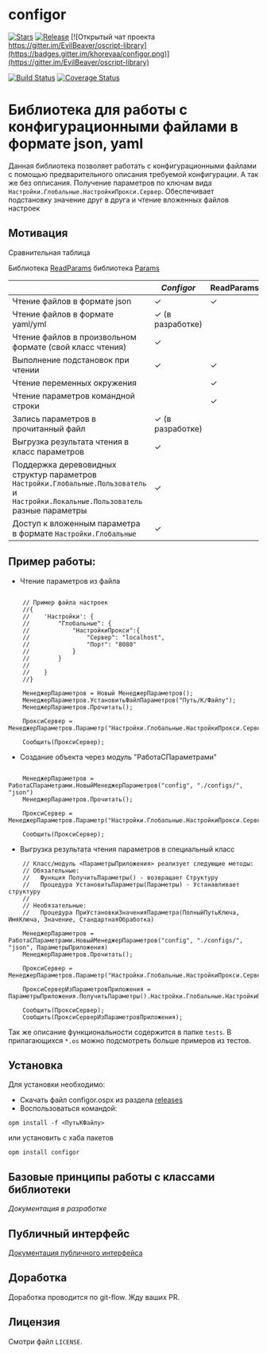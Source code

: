 # configor

[![Stars](https://img.shields.io/github/stars/khorevaa/configor.svg?label=Github%20%E2%98%85&a)](https://github.com/khorevaa/configor/stargazers)
[![Release](https://img.shields.io/github/tag/khorevaa/configor.svg?label=Last%20release&a)](https://github.com/khorevaa/configor/releases)
[![Открытый чат проекта https://gitter.im/EvilBeaver/oscript-library](https://badges.gitter.im/khorevaa/configor.png)](https://gitter.im/EvilBeaver/oscript-library)

[![Build Status](https://travis-ci.org/khorevaa/configor.svg?branch=master)](https://travis-ci.org/khorevaa/configor)
[![Coverage Status](https://coveralls.io/repos/github/khorevaa/configor/badge.svg?branch=master)](https://coveralls.io/github/khorevaa/configor?branch=master)

# Библиотека для работы с конфигурационными файлами в формате json, yaml

Данная библиотека позволяет работать с конфигурационными файлами с помощью предварительного описания требуемой конфигурации.
А так же без опписания. Получение параметров по ключам вида `Настройки.Глобальные.НастройкиПрокси.Сервер`.
Обеспечивает подстановку значение друг в друга и чтение вложенных файлов настроек

## Мотивация

Сравнительная таблица

Библиотека [ReadParams](https://github.com/Stepa86/ReadParams)
библиотека [Params](https://github.com/artbear/params)

|                                                                                                                                      | *Configor*       | ReadParams | Params |
|--------------------------------------------------------------------------------------------------------------------------------------|------------------|------------|--------|
| Чтение файлов в формате json                                                                                                         | ✓                | ✓          | ✓      |
| Чтение файлов в формате yaml/yml                                                                                                     | ✓ (в разработке) |            |        |
| Чтение файлов в произвольном формате (свой класс чтения)                                                                             | ✓                |            |        |
| Выполнение подстановок при чтении                                                                                                    | ✓                | ✓          | ✓      |
| Чтение переменных окружения                                                                                                          |                  | ✓          | ✓      |
| Чтение параметров командной строки                                                                                                   |                  | ✓          | ✓      |
| Запись параметров в прочитанный файл                                                                                                 | ✓ (в разработке) |            |        |
| Выгрузка результата чтения в класс параметров                                                                                        | ✓                |            |        |
| Поддержка деревовидных структур параметров `Настройки.Глобальные.Пользователь` и `Настройки.Локальные.Пользователь` разные параметры | ✓                |            |        |
| Доступ к вложенным параметра в формате `Настройки.Глобальные`                                                                        | ✓                |            |        |

## Пример работы:

* Чтение параметров из файла
```bsl
    
    // Пример файла настроек
    //{
    //    'Настройки': {
    //        "Глобальные": {
    //            "НастройкиПрокси":{
    //                "Сервер": "localhost",
    //                "Порт": "8080"
    //            }
    //        }
    //        
    //    }
    //}
    
    МенеджерПараметров = Новый МенеджерПараметров();
	МенеджерПараметров.УстановитьФайлПараметров("Путь/К/Файлу");
	МенеджерПараметров.Прочитать();

    ПроксиСервер = МенеджерПараметров.Параметр("Настройки.Глобальные.НастройкиПрокси.Сервер")

    Сообщить(ПроксиСервер);

```

* Создание объекта через модуль "РаботаСПараметрами"
```bsl

    МенеджерПараметров = РаботаСПараметрами.НовыйМенеджерПараметров("config", "./configs/", "json")
    МенеджерПараметров.Прочитать();

    ПроксиСервер = МенеджерПараметров.Параметр("Настройки.Глобальные.НастройкиПрокси.Сервер")

    Сообщить(ПроксиСервер);

```

* Выгрузка результата чтения параметров в специальный класс
```bsl
    // Класс/модуль <ПараметрыПриложения> реализует следующие методы:
    // Обязательные:
    //   Функция ПолучитьПараметры() - возвращает Структуру
    //   Процедура УстановитьПараметры(Параметры) - Устанавливает структуру
    // 
    // Необязательные:
    //   Процедура ПриУстановкиЗначенияПараметра(ПолныйПутьКлюча, ИмяКлюча, Значение, СтандартнаяОбработка)

    МенеджерПараметров = РаботаСПараметрами.НовыйМенеджерПараметров("config", "./configs/", "json", ПараметрыПриложения)
    МенеджерПараметров.Прочитать();

    ПроксиСервер = МенеджерПараметров.Параметр("Настройки.Глобальные.НастройкиПрокси.Сервер")
    
    ПроксиСерверИзПараметровПриложения = ПараметрыПриложения.ПолучитьПараметры().Настройки.Глобальные.НастройкиПрокси.Сервер;
    
    Сообщить(ПроксиСервер);
    Сообщить(ПроксиСерверИзПараметровПриложения);

```

Так же описание функциональности содержится в папке `tests`. В прилагающихся `*.os` можно подсмотреть больше примеров из тестов.

## Установка

Для установки необходимо:
* Скачать файл configor.ospx из раздела [releases](https://github.com/khorevaa/configor/releases)
* Воспользоваться командой:

```
opm install -f <ПутьКФайлу>
```
или установить с хаба пакетов

```
opm install configor
```
## Базовые принципы работы с классами библиотеки

*Документация в разработке*

## Публичный интерфейс

[Документация публичного интерфейса](docs/README.md)
## Доработка

Доработка проводится по git-flow. Жду ваших PR.

## Лицензия

Смотри файл `LICENSE`.